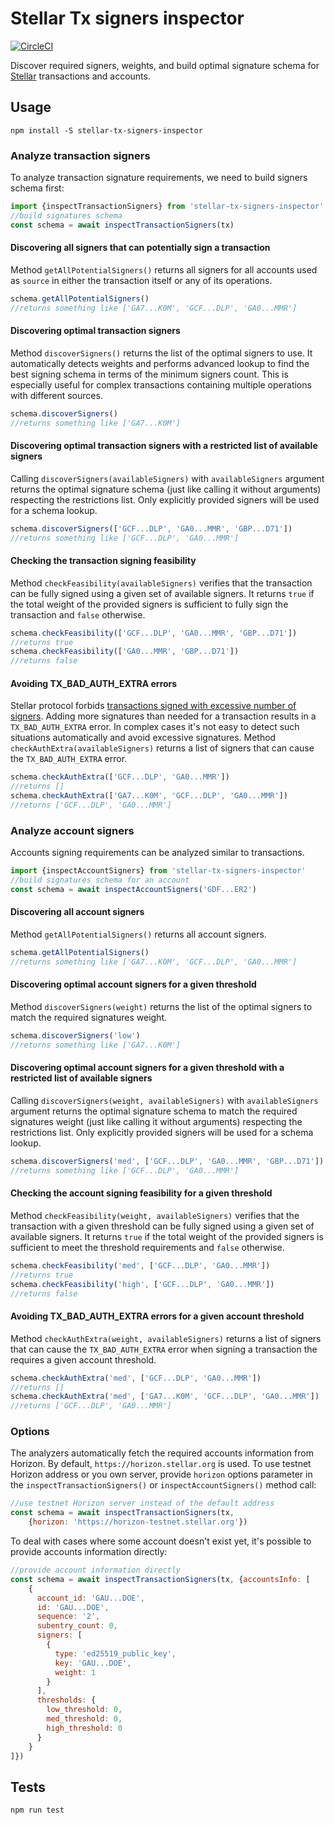 # Stellar Tx signers inspector
 
[![CircleCI](https://circleci.com/gh/stellar-expert/stellar-tx-signers-inspector.svg?style=svg)](https://circleci.com/gh/stellar-expert/stellar-tx-signers-inspector)

Discover required signers, weights, and build optimal signature schema for 
[Stellar](https://stellar.org) transactions and accounts.

## Usage

```
npm install -S stellar-tx-signers-inspector
```

### Analyze transaction signers

To analyze transaction signature requirements, we need to build signers schema
first:

```javascript
import {inspectTransactionSigners} from 'stellar-tx-signers-inspector'
//build signatures schema
const schema = await inspectTransactionSigners(tx)
```

#### Discovering all signers that can potentially sign a transaction

Method `getAllPotentialSigners()` returns all signers for all accounts
used as `source` in either the transaction itself or any of its operations.

```javascript
schema.getAllPotentialSigners()
//returns something like ['GA7...K0M', 'GCF...DLP', 'GA0...MMR']
```

#### Discovering optimal transaction signers

Method `discoverSigners()` returns the list of the optimal signers to use.
It automatically detects weights and performs advanced lookup to find the best 
signing schema in terms of the minimum signers count. This is especially useful
for complex transactions containing multiple operations with different sources.

```javascript
schema.discoverSigners()
//returns something like ['GA7...K0M']
```

#### Discovering optimal transaction signers with a restricted list of available signers

Calling `discoverSigners(availableSigners)` with `availableSigners` argument
returns the optimal signature schema (just like calling it without arguments)
respecting the restrictions list. Only explicitly provided signers will be used
for a schema lookup.

```javascript
schema.discoverSigners(['GCF...DLP', 'GA0...MMR', 'GBP...D71'])
//returns something like ['GCF...DLP', 'GA0...MMR']
```

#### Checking the transaction signing feasibility 

Method `checkFeasibility(availableSigners)` verifies that the transaction can be
fully signed using a given set of available signers. It returns `true` if
the total weight of the provided signers is sufficient to fully sign the 
transaction and `false` otherwise.

```javascript
schema.checkFeasibility(['GCF...DLP', 'GA0...MMR', 'GBP...D71'])
//returns true
schema.checkFeasibility(['GA0...MMR', 'GBP...D71'])
//returns false
```

#### Avoiding TX_BAD_AUTH_EXTRA errors

Stellar protocol forbids [transactions signed with excessive number of signers](https://www.stellar.org/developers/guides/concepts/multi-sig.html#thresholds).
Adding more signatures than needed for a transaction results in a
`TX_BAD_AUTH_EXTRA` error. In complex cases it's not easy to detect such
situations automatically and avoid excessive signatures.
Method `checkAuthExtra(availableSigners)` returns a list of signers that can
cause the `TX_BAD_AUTH_EXTRA` error.

```javascript
schema.checkAuthExtra(['GCF...DLP', 'GA0...MMR'])
//returns []
schema.checkAuthExtra(['GA7...K0M', 'GCF...DLP', 'GA0...MMR'])
//returns ['GCF...DLP', 'GA0...MMR']
```

### Analyze account signers

Accounts signing requirements can be analyzed similar to transactions.

```javascript
import {inspectAccountSigners} from 'stellar-tx-signers-inspector'
//build signatures schema for an account
const schema = await inspectAccountSigners('GDF...ER2')
```

#### Discovering all account signers

Method `getAllPotentialSigners()` returns all account signers.

```javascript
schema.getAllPotentialSigners()
//returns something like ['GA7...K0M', 'GCF...DLP', 'GA0...MMR']
```

#### Discovering optimal account signers for a given threshold

Method `discoverSigners(weight)` returns the list of the optimal signers to
match the required signatures weight.

```javascript
schema.discoverSigners('low')
//returns something like ['GA7...K0M']
```

#### Discovering optimal account signers for a given threshold with a restricted list of available signers

Calling `discoverSigners(weight, availableSigners)` with `availableSigners`
argument returns the optimal signature schema to match the required signatures 
weight (just like calling it without arguments) respecting the restrictions list.
Only explicitly provided signers will be used for a schema lookup.

```javascript
schema.discoverSigners('med', ['GCF...DLP', 'GA0...MMR', 'GBP...D71'])
//returns something like ['GCF...DLP', 'GA0...MMR']
```

#### Checking the account signing feasibility for a given threshold

Method `checkFeasibility(weight, availableSigners)` verifies that the 
transaction with a given threshold can be fully signed using a given set of
available signers. It returns `true` if the total weight of the provided signers
is sufficient to meet the threshold requirements and `false` otherwise. 

```javascript
schema.checkFeasibility('med', ['GCF...DLP', 'GA0...MMR'])
//returns true
schema.checkFeasibility('high', ['GCF...DLP', 'GA0...MMR'])
//returns false
```

#### Avoiding TX_BAD_AUTH_EXTRA errors for a given account threshold

Method `checkAuthExtra(weight, availableSigners)` returns a list of signers that
can cause the `TX_BAD_AUTH_EXTRA` error when signing a transaction the requires 
a given account threshold.

```javascript
schema.checkAuthExtra('med', ['GCF...DLP', 'GA0...MMR'])
//returns []
schema.checkAuthExtra('med', ['GA7...K0M', 'GCF...DLP', 'GA0...MMR'])
//returns ['GCF...DLP', 'GA0...MMR']
```

### Options

The analyzers automatically fetch the required accounts information from Horizon.
By default, `https://horizon.stellar.org` is used. To use testnet Horizon address
or you own server, provide `horizon` options parameter in the 
`inspectTransactionSigners()` or `inspectAccountSigners()` method call: 

```javascript
//use testnet Horizon server instead of the default address
const schema = await inspectTransactionSigners(tx, 
    {horizon: 'https://horizon-testnet.stellar.org'})
```

To deal with cases where some account doesn't exist yet, it's possible to
provide accounts information directly:

```javascript
//provide account information directly
const schema = await inspectTransactionSigners(tx, {accountsInfo: [
    {
      account_id: 'GAU...DOE',
      id: 'GAU...DOE',
      sequence: '2',
      subentry_count: 0,
      signers: [
        {
          type: 'ed25519_public_key',
          key: 'GAU...DOE',
          weight: 1
        }
      ],
      thresholds: {
        low_threshold: 0,
        med_threshold: 0,
        high_threshold: 0
      }
    }
]})
```

## Tests

```
npm run test
```
